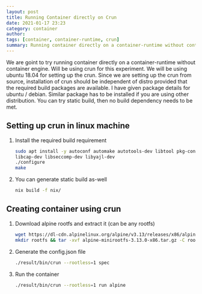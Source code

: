 ```yaml
---
layout: post
title: Running Container directly on Crun
date: 2021-01-17 23:23
category: container
author: 
tags: [container, container-runtime, crun]
summary: Running container directly on a container-runtime without container engine.We will be using crun
---
```


We are goint to try running container directly on a container-runtime without container engine. Will be using crun for this experiment. We will be using ubuntu 18.04 for setting up the crun. Since we are setting up the crun from source, installation of crun should be independent of distro provided that the required build packages are available. I have given package details for ubuntu / debian. Similar package has to be installed if you are using other distribution. You can try static build, then no build dependency needs to be met.

## Setting up crun in linux machine

1. Install the required build requirement

    ``` bash
    sudo apt install -y autoconf automake autotools-dev libtool pkg-config \
    libcap-dev libseccomp-dev libyajl-dev
    ./configure
    make
    ```

2. You can generate static build as-well

    ``` bash
    nix build -f nix/
    ```

## Creating container using crun

1. Download alpine rootfs and extract it (can be any rootfs)

    ``` bash
    wget https://dl-cdn.alpinelinux.org/alpine/v3.13/releases/x86/alpine-minirootfs-3.13.0-x86.tar.gz
    mkdir rootfs && tar -xvf alpine-minirootfs-3.13.0-x86.tar.gz -C rootfs
    ```

2. Generate the config.json file

    ``` bash
    ./result/bin/crun --rootless=1 spec
    ```

3. Run the container

    ``` bash
    ./result/bin/crun --rootless=1 run alpine
    ```
